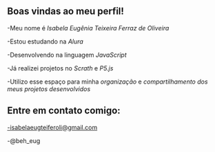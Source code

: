 ## Boas vindas ao meu perfil!
-Meu nome é *Isabela Eugênia Teixeira Ferraz de Oliveira*

-Estou estudando na *Alura*

-Desenvolvendo na linguagem *JavaScript*

-Já realizei projetos no *Scrath* e *P5.js*

-Utilizo esse espaço para minha *organização* e *compartilhamento dos meus projetos desenvolvidos*

## Entre em contato comigo:
-isabelaeugteiferoli@gmail.com

-@beh_eug
